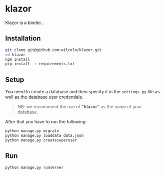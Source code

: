 # klazor
Klazor is a binder...
## Installation
```bash
git clone git@github.com:wilcoln/klazor.git
cd klazor
npm install
pip install -r requirements.txt
```

## Setup
You need to create a database and then specify it in the `settings.py` file as well as the database user credentials.
> NB: we recommend the use of **"klazor"** as the name of your database.

After that you have to run the following:
```bash
python manage.py migrate
python manage.py loaddata data.json
python manage.py createsuperuser
```
## Run
```bash
python manage.py runserver
```
